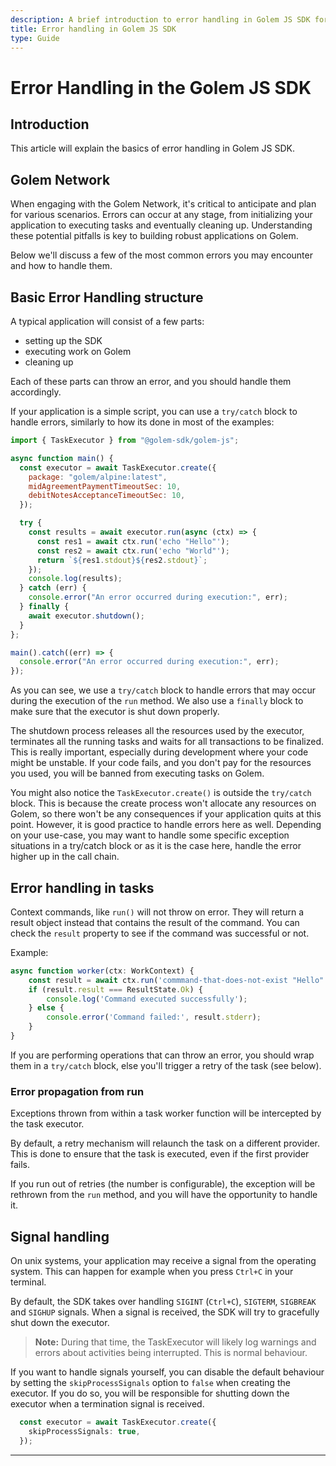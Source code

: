 ```yaml
---
description: A brief introduction to error handling in Golem JS SDK for application developers.
title: Error handling in Golem JS SDK
type: Guide
---
```



# Error Handling in the Golem JS SDK

## Introduction

This article will explain the basics of error handling in Golem JS SDK.

## Golem Network

When engaging with the Golem Network, it's critical to anticipate and plan for various scenarios. Errors can occur at any stage, from initializing your application to executing tasks and eventually cleaning up. Understanding these potential pitfalls is key to building robust applications on Golem.

Below we'll discuss a few of the most common errors you may encounter and how to handle them.

## Basic Error Handling structure

A typical application will consist of a few parts:
- setting up the SDK
- executing work on Golem
- cleaning up

Each of these parts can throw an error, and you should handle them accordingly.

If your application is a simple script, you can use a `try/catch` block to handle errors, similarly to how its done in most of the examples:

```javascript
import { TaskExecutor } from "@golem-sdk/golem-js";

async function main() {
  const executor = await TaskExecutor.create({
    package: "golem/alpine:latest",
    midAgreementPaymentTimeoutSec: 10,
    debitNotesAcceptanceTimeoutSec: 10,
  });

  try {
    const results = await executor.run(async (ctx) => {
      const res1 = await ctx.run('echo "Hello"');
      const res2 = await ctx.run('echo "World"');
      return `${res1.stdout}${res2.stdout}`;
    });
    console.log(results);
  } catch (err) {
    console.error("An error occurred during execution:", err);
  } finally {
    await executor.shutdown();
  }
};

main().catch((err) => {
  console.error("An error occurred during execution:", err);
});
```

As you can see, we use a `try/catch` block to handle errors that may occur during the execution of the `run` method.
We also use a `finally` block to make sure that the executor is shut down properly.

The shutdown process releases all the resources used by the executor, terminates all the running tasks and waits for all transactions to be finalized.
This is really important, especially during development where your code might be unstable.
If your code fails, and you don't pay for the resources you used, you will be banned from executing tasks on Golem.

You might also notice the `TaskExecutor.create()` is outside the `try/catch` block.
This is because the create process won't allocate any resources on Golem, so there won't be any consequences if your application quits at this point.
However, it is good practice to handle errors here as well.
Depending on your use-case, you may want to handle some specific exception situations in a try/catch block
or as it is the case here, handle the error higher up in the call chain.


## Error handling in tasks

Context commands, like `run()` will not throw on error.
They will return a result object instead that contains the result of the command.
You can check the `result` property to see if the command was successful or not.

Example:

```typescript
async function worker(ctx: WorkContext) {
    const result = await ctx.run('commmand-that-does-not-exist "Hello"');
    if (result.result === ResultState.Ok) {
        console.log('Command executed successfully');
    } else {
        console.error('Command failed:', result.stderr);
    }
}
```

If you are performing operations that can throw an error, you should wrap them in a `try/catch` block,
else you'll trigger a retry of the task (see below).

### Error propagation from run

Exceptions thrown from within a task worker function will be intercepted by the task executor.

By default, a retry mechanism will relaunch the task on a different provider.
This is done to ensure that the task is executed, even if the first provider fails.

If you run out of retries (the number is configurable), the exception will be rethrown from the `run` method,
and you will have the opportunity to handle it.


## Signal handling

On unix systems, your application may receive a signal from the operating system.
This can happen for example when you press `Ctrl+C` in your terminal.

By default, the SDK takes over handling `SIGINT` (`Ctrl+C`), `SIGTERM`, `SIGBREAK` and `SIGHUP` signals.
When a signal is received, the SDK will try to gracefully shut down the executor.

> **Note:** During that time, the TaskExecutor will likely log warnings and errors about activities being interrupted.
> This is normal behaviour.

If you want to handle signals yourself, you can disable the default behaviour by setting the `skipProcessSignals` option to `false` when creating the executor.
If you do so, you will be responsible for shutting down the executor when a termination signal is received.

```typescript
  const executor = await TaskExecutor.create({
    skipProcessSignals: true,
  });
```


---
